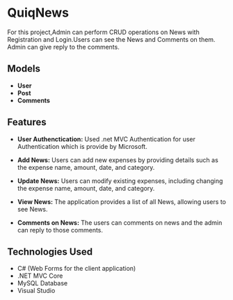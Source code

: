 # QuiqNews

For this project,Admin can perform CRUD operations on News with Registration and Login.Users can see the News and Comments on them. Admin can give reply to the comments.
## Models
- **User**
- **Post**
- **Comments**
## Features
- **User Authenctication:** Used .net MVC Authentication for user Authentication which is provide by Microsoft.

- **Add News:** Users can add new expenses by providing details such as the expense name, amount, date, and category.

- **Update News:** Users can modify existing expenses, including changing the expense name, amount, date, and category.

- **View News:** The application provides a list of all News, allowing users to see News. 

- **Comments on News:** The users can comments on news and the admin can reply to those comments.

## Technologies Used

- C# (Web Forms for the client application)
- .NET MVC Core
- MySQL Database
- Visual Studio

